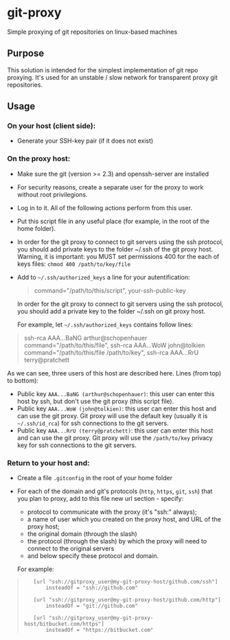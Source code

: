 # git-proxy
Simple proxying of git repositories on linux-based machines

## Purpose
This solution is intended for the simplest implementation of git repo proxying.
It's used for an unstable / slow network for transparent proxy git repositories.


## Usage
### On your host (client side):
* Generate your SSH-key pair (if it does not exist)

### On the proxy host:
* Make sure the git (version >= 2.3) and openssh-server are installed
* For security reasons, create a separate user for the proxy to work without
  root privilegions.
* Log in to it. All of the following actions perform from this user.
* Put this script file in any useful place (for example, in the root of
  the home folder).
* In order for the git proxy to connect to git servers using the ssh 
  protocol, you should add private keys to the folder ~/.ssh of the
  git proxy host.
  Warning, it is important: you MUST set permissions 400 for the each of 
  keys files:
  `chmod 400 /path/to/key/file`
* Add to `~/.ssh/authorized_keys` a line for your autentification:

  > command="/path/to/this/script", your-ssh-public-key

  In order for the git proxy to connect to git servers using the ssh 
  protocol, you should add a private key to the folder ~/.ssh on git proxy
  host. 

  For example, let `~/.ssh/authorized_keys` contains follow lines:

> ssh-rca AAA...BaNG arthur@schopenhauer
> command="/path/to/this/file", ssh-rca AAA...WoW john@tolkien
> command="/path/to/this/file /path/to/key", ssh-rca AAA...RrU terry@pratchett

 As we can see, three users of this host are described here. Lines (from top)
 to bottom):
  * Public key `AAA...BaNG (arthur@schopenhauer)`: this user can 
    enter this host by ssh, but don't use the git proxy (this script file).
  * Public key `AAA...WoW (john@tolkien)`: this user can enter this 
    host and can use the git proxy. Git proxy will use the default key
    (usually it is `~/.ssh/id_rca`) for ssh connections to the git servers.
  * Public key `AAA...RrU (terry@pratchett)`: this user can enter this 
    host and can use the git proxy. Git proxy will use the `/path/to/key` 
    privacy key for ssh connections to the git servers.


### Return to your host and:
* Create a file `.gitconfig` in the root of your home folder
* For each of the domain and git's protocols (`http`, `https`, `git`, `ssh`) that 
  you plan to proxy, add to this file new url section - specify:

  * protocol to communicate with the proxy (it's "ssh:" always);
  * a name of user which you created on the proxy host, and URL of the proxy host;
  * the original domain (through the slash)
  * the protocol (through the slash) by which the proxy will need to 
    connect to the original servers
  * and below specify these protocol and domain.

  For example:

>        [url "ssh://gitproxy_user@my-git-proxy-host/github.com/ssh"]
>            insteadOf = "ssh://github.com"
>
>        [url "ssh://gitproxy_user@my-git-proxy-host/github.com/http"]
>            insteadOf = "git://github.com"
>
>        [url "ssh://gitproxy_user@my-git-proxy-host/bitbucket.com/https"]
>            insteadOf = "https://bitbucket.com"


